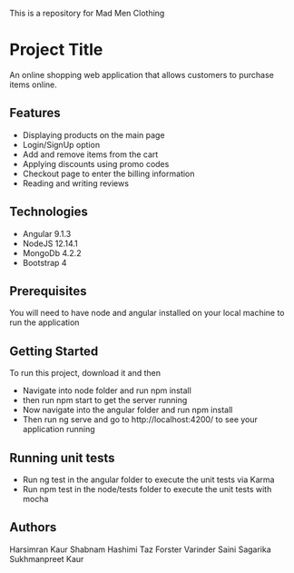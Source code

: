 This is a repository for Mad Men Clothing

# Project Title
An online shopping web application that allows customers to purchase items online.

## Features 
* Displaying products on the main page
* Login/SignUp option
* Add and remove items from the cart
* Applying discounts using promo codes
* Checkout page to enter the billing information
* Reading and writing reviews

## Technologies
* Angular 9.1.3
* NodeJS 12.14.1 
* MongoDb 4.2.2
* Bootstrap 4

## Prerequisites
You will need to have node and angular installed on your local machine to run the application

## Getting Started
To run this project, download it and then
* Navigate into node folder and run npm install
* then run npm start to get the server running
* Now navigate into the angular folder and run npm install
* Then run ng serve and go to http://localhost:4200/ to see your application running

## Running unit tests
* Run ng test in the angular folder to execute the unit tests via Karma
* Run npm test in the node/tests folder to execute the unit tests with mocha

## Authors
Harsimran Kaur
Shabnam Hashimi
Taz Forster
Varinder Saini
Sagarika
Sukhmanpreet Kaur

